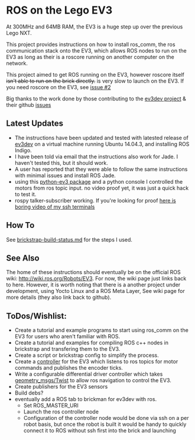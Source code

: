 # ROS on the Lego EV3

At 300MHz and 64MB RAM, the EV3 is a huge step up over the previous Lego NXT.

This project provides instructions on how to install ros_comm, the ros communication stack onto the EV3, which allows ROS nodes to run on the EV3 as long as their is a roscore running on another computer on the network.

This project aimed to get ROS running on the EV3, however roscore itself ~~isn't able to run on the brick directly.~~ is very slow to launch on the EV3. If you need roscore on the EV3, see [issue #2](http://github.com/moriarty/ros-ev3/issues/2)

Big thanks to the work done by those contributing to the [ev3dev project](http://www.ev3dev.org) & their github [issues](https://github.com/ev3dev/ev3dev/issues)

Latest Updates
------

- The instructions have been updated and tested with latested release of [ev3dev](http://www.ev3dev.org) on a virtual machine running Ubuntu 14.04.3, and installing ROS Indigo.
- I have been told via email that the instructions also work for Jade. I haven't tested this, but it should work.
- A user has reported that they were able to follow the same instructions with minimal issues and install ROS Jade. 
- using this [python-ev3 package](https://github.com/topikachu/python-ev3) and a python console I controlled the motors from ros topic input. no video proof yet, it was just a quick hack to test it. 
- rospy talker-subscriber working. If you're looking for proof [here is boring video of my ssh terminals](http://youtu.be/ZgA7DgbuVEs)

How To
-----

See [brickstrap-build-status.md](https://github.com/moriarty/ros-ev3/blob/master/brickstrap-build-status.md) for the steps I used.

See Also
-----
The home of these instructions should eventually be on the official ROS wiki: http://wiki.ros.org/Robots/EV3.
For now, the wiki page just links back to here. However, it is worth noting that there is a another project under development, using Yocto Linux and a ROS Meta Layer, See wiki page for more details (they also link back to github). 

ToDos/Wishlist:
------

- Create a tutorial and example programs to start using ros_comm on the EV3 for users who aren't familiar with ROS.
- Create a tutorial and examples for compiling ROS c++ nodes in brickstrap and transfering them to the EV3.
- Create a script or brickstrap config to simplify the process.
- Create a [controller](http://wiki.ros.org/ros_control#Overview) for the EV3 which listens to ros topics for motor commands and publishes the encoder ticks.
- Write a configurable differential driver controller which takes [geometry_msgs/Twist](http://wiki.ros.org/geometry_msgs) to allow ros navigation to control the EV3.
- Create publishers for the EV3 sensors
- Build debs?
- eventually add a ROS tab to brickman for ev3dev with ros. 
  - Set ROS_MASTER_URI 
  - Launch the ros controller node
  - Configuration of the controller node would be done via ssh on a per robot basis, but once the robot is built it would be handy to quickly connect it to ROS without ssh first into the brick and launching
